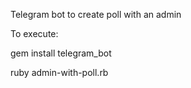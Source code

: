 Telegram bot to create poll with an admin

To execute:

gem install telegram_bot

ruby admin-with-poll.rb


